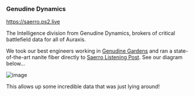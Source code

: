 ### Genudine Dynamics

https://saerro.ps2.live

The Intelligence division from Genudine Dynamics, brokers of critical battlefield data for all of Auraxis.

We took our best engineers working in [Genudine Gardens](https://planetside.fandom.com/wiki/Genudine_Gardens) and ran a state-of-the-art nanite fiber directly to [Saerro Listening Post](https://planetside.fandom.com/wiki/Saerro_Listening_Post). See our diagram below...

![image](https://user-images.githubusercontent.com/1581674/207148231-f3270e9d-934d-4b08-be00-a96d7774a6f2.png)

This allows up some incredible data that was just lying around! 
